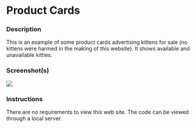 # Product Cards

### Description
This is an example of some product cards advertising kittens for sale (no kittens were harmed in the making of this website). It shows available and unavailable kitties.

### Screenshot(s)
<img src="/Users/maryrys/workspace/foundations/exercises/group1/screentshots/Screen_Shot.png">

### Instructions
There are no requirements to view this web site. The code can be viewed through a local server.